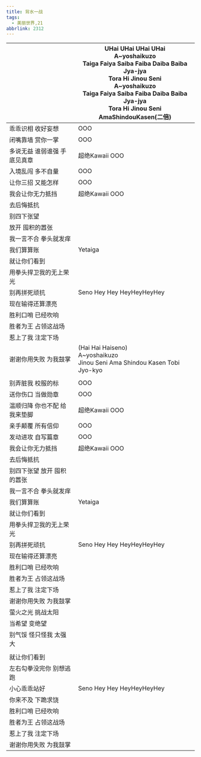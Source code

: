 ```yaml
---
title: 背水一战
tags:
  - 美丽世界,21
abbrlink: 2312
---
```

|      |UHai UHai UHai UHai<br>A~yoshaikuzo<br>Taiga Faiya Saiba Faiba Daiba Baiba Jya-jya<br>Tora Hi Jinou Seni <br>A~yoshaikuzo<br>Taiga Faiya Saiba Faiba Daiba Baiba Jya-jya<br>Tora Hi Jinou Seni AmaShindouKasen(二倍)|
|--|--|
|乖乖识相 收好妄想|OOO|
|闭嘴靠墙 赏你一掌|OOO |
|多说无益 谁弱谁强 手底见真章|超绝Kawaii OOO|
|入境乱闯 多不自量|OOO|
|让你三招 又能怎样|OOO |
|我会让你无力抵挡|超绝Kawaii OOO|
|去后悔抵抗|      |
|别四下张望|      |
|放开 囤积的嚣张|      |
|我一言不合 拳头就发痒|      |
|我们算算账|Yetaiga|
|就让你们看到|      |
|用拳头捍卫我的无上荣光|      |
|别再拼死顽抗|Seno Hey Hey HeyHeyHeyHey|
|现在输得还算漂亮|      |
|胜利口哨 已经吹响|      |
|胜者为王 占领这战场|      |
|惹上了我 注定下场|      |
|谢谢你用失败 为我鼓掌|(Hai Hai Haiseno)<br>A~yoshaikuzo<br>Jinou Seni Ama Shindou Kasen Tobi Jyo-kyo|
|      |      |
|别弄脏我 校服的标|OOO|
|送你伤口 当做勋章|OOO|
|温顺归降 你也不配 给我来垫脚|超绝Kawaii OOO|
|亲手颠覆 所有信仰|OOO|
|发动进攻 自写篇章|OOO|
|我会让你无力抵挡|超绝Kawaii OOO|
|去后悔抵抗|      |
|别四下张望 放开 囤积的嚣张|      |
|我一言不合 拳头就发痒|      |
|我们算算账|Yetaiga|
|就让你们看到|      |
|用拳头捍卫我的无上荣光|      |
|别再拼死顽抗|Seno Hey Hey HeyHeyHeyHey|
|现在输得还算漂亮|      |
|胜利口哨 已经吹响|      |
|胜者为王 占领这战场|      |
|惹上了我 注定下场|      |
|谢谢你用失败 为我鼓掌|      |
|萤火之光 挑战太阳|      |
|当希望 变绝望|      |
|别气馁 怪只怪我 太强大|      |
|      |      |
|就让你们看到|      |
|左右勾拳没完你 别想逃跑|      |
|小心乖乖站好|Seno Hey Hey HeyHeyHeyHey|
|你来不及 下跪求饶|      |
|胜利口哨 已经吹响|      |
|胜者为王 占领这战场|      |
|惹上了我 注定下场|      |
|谢谢你用失败 为我鼓掌|      |